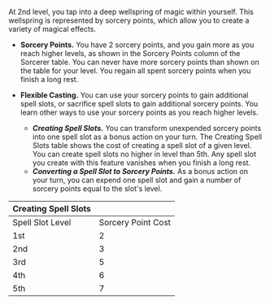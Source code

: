 At 2nd level, you tap into a deep wellspring of magic within yourself. This wellspring is represented by sorcery points, which allow you to create a variety of magical effects.

- **Sorcery Points.** You have 2 sorcery points, and you gain more as you reach higher levels, as shown in the Sorcery Points column of the Sorcerer table. You can never have more sorcery points than shown on the table for your level. You regain all spent sorcery points when you finish a long rest.

- **Flexible Casting.** You can use your sorcery points to gain additional spell slots, or sacrifice spell slots to gain additional sorcery points. You learn other ways to use your sorcery points as you reach higher levels.
    - **_Creating Spell Slots._** You can transform unexpended sorcery points into one spell slot as a bonus action on your turn. The Creating Spell Slots table shows the cost of creating a spell slot of a given level. You can create spell slots no higher in level than 5th. Any spell slot you create with this feature vanishes when you finish a long rest.
    - **_Converting a Spell Slot to Sorcery Points._** As a bonus action on your turn, you can expend one spell slot and gain a number of sorcery points equal to the slot's level.

| Creating Spell Slots |                    |
| -------------------- | ------------------ |
| Spell Slot Level     | Sorcery Point Cost |
| 1st                  | 2                  |
| 2nd                  | 3                  |
| 3rd                  | 5                  |
| 4th                  | 6                  |
| 5th                  | 7                  |